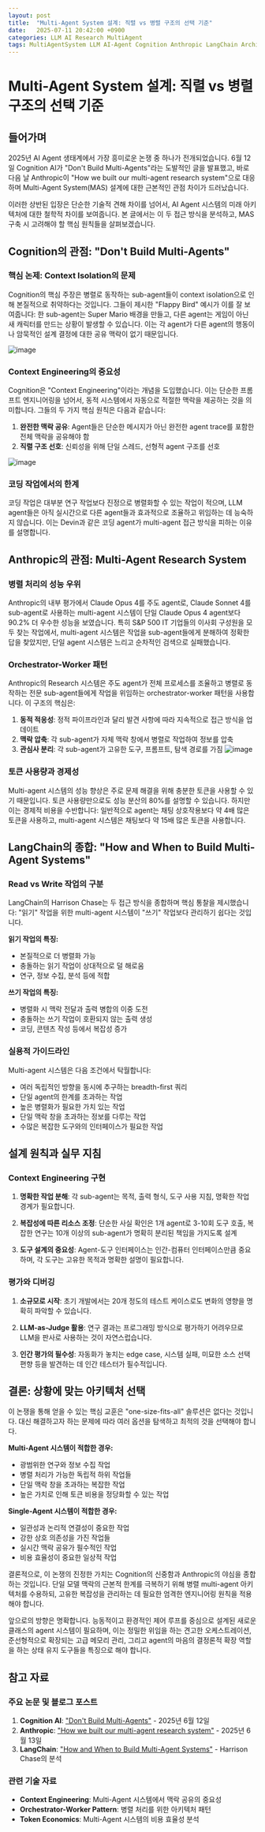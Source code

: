 ```yaml
---
layout: post
title:  "Multi-Agent System 설계: 직렬 vs 병렬 구조의 선택 기준"
date:   2025-07-11 20:42:00 +0900
categories: LLM AI Research MultiAgent
tags: MultiAgentSystem LLM AI-Agent Cognition Anthropic LangChain Architecture
---
```


# Multi-Agent System 설계: 직렬 vs 병렬 구조의 선택 기준

## 들어가며

2025년 AI Agent 생태계에서 가장 흥미로운 논쟁 중 하나가 전개되었습니다. 6월 12일 Cognition AI가 "Don't Build Multi-Agents"라는 도발적인 글을 발표했고, 바로 다음 날 Anthropic이 "How we built our multi-agent research system"으로 대응하며 Multi-Agent System(MAS) 설계에 대한 근본적인 관점 차이가 드러났습니다.

이러한 상반된 입장은 단순한 기술적 견해 차이를 넘어서, AI Agent 시스템의 미래 아키텍처에 대한 철학적 차이를 보여줍니다. 본 글에서는 이 두 접근 방식을 분석하고, MAS 구축 시 고려해야 할 핵심 원칙들을 살펴보겠습니다.

## Cognition의 관점: "Don't Build Multi-Agents"

### 핵심 논제: Context Isolation의 문제

Cognition의 핵심 주장은 병렬로 동작하는 sub-agent들이 context isolation으로 인해 본질적으로 취약하다는 것입니다. 그들이 제시한 "Flappy Bird" 예시가 이를 잘 보여줍니다: 한 sub-agent는 Super Mario 배경을 만들고, 다른 agent는 게임이 아닌 새 캐릭터를 만드는 상황이 발생할 수 있습니다. 이는 각 agent가 다른 agent의 행동이나 암묵적인 설계 결정에 대한 공유 맥락이 없기 때문입니다.

![image](https://cdn.sanity.io/images/2mc9cv2v/production/721e44474051c62156e15b5ffb1a249c996f0607-1404x1228.png)

### Context Engineering의 중요성

Cognition은 "Context Engineering"이라는 개념을 도입했습니다. 이는 단순한 프롬프트 엔지니어링을 넘어서, 동적 시스템에서 자동으로 적절한 맥락을 제공하는 것을 의미합니다. 그들의 두 가지 핵심 원칙은 다음과 같습니다:

1. **완전한 맥락 공유**: Agent들은 단순한 메시지가 아닌 완전한 agent trace를 포함한 전체 맥락을 공유해야 함
2. **직렬 구조 선호**: 신뢰성을 위해 단일 스레드, 선형적 agent 구조를 선호

![image](https://cdn.sanity.io/images/2mc9cv2v/production/836a7407ddf3dfacc0715c0502b4f3ffc7388829-1406x1230.png)

### 코딩 작업에서의 한계

코딩 작업은 대부분 연구 작업보다 진정으로 병렬화할 수 있는 작업이 적으며, LLM agent들은 아직 실시간으로 다른 agent들과 효과적으로 조율하고 위임하는 데 능숙하지 않습니다. 이는 Devin과 같은 코딩 agent가 multi-agent 접근 방식을 피하는 이유를 설명합니다.

## Anthropic의 관점: Multi-Agent Research System

### 병렬 처리의 성능 우위

Anthropic의 내부 평가에서 Claude Opus 4를 주도 agent로, Claude Sonnet 4를 sub-agent로 사용하는 multi-agent 시스템이 단일 Claude Opus 4 agent보다 90.2% 더 우수한 성능을 보였습니다. 특히 S&P 500 IT 기업들의 이사회 구성원을 모두 찾는 작업에서, multi-agent 시스템은 작업을 sub-agent들에게 분해하여 정확한 답을 찾았지만, 단일 agent 시스템은 느리고 순차적인 검색으로 실패했습니다.

### Orchestrator-Worker 패턴

Anthropic의 Research 시스템은 주도 agent가 전체 프로세스를 조율하고 병렬로 동작하는 전문 sub-agent들에게 작업을 위임하는 orchestrator-worker 패턴을 사용합니다. 이 구조의 핵심은:

1. **동적 적응성**: 정적 파이프라인과 달리 발견 사항에 따라 지속적으로 접근 방식을 업데이트
2. **맥락 압축**: 각 sub-agent가 자체 맥락 창에서 병렬로 작업하여 정보를 압축
3. **관심사 분리**: 각 sub-agent가 고유한 도구, 프롬프트, 탐색 경로를 가짐
![image](https://www.anthropic.com/_next/image?url=https%3A%2F%2Fwww-cdn.anthropic.com%2Fimages%2F4zrzovbb%2Fwebsite%2F1198befc0b33726c45692ac40f764022f4de1bf2-4584x2579.png&w=3840&q=75)

### 토큰 사용량과 경제성

Multi-agent 시스템의 성능 향상은 주로 문제 해결을 위해 충분한 토큰을 사용할 수 있기 때문입니다. 토큰 사용량만으로도 성능 분산의 80%를 설명할 수 있습니다. 하지만 이는 경제적 비용을 수반합니다: 일반적으로 agent는 채팅 상호작용보다 약 4배 많은 토큰을 사용하고, multi-agent 시스템은 채팅보다 약 15배 많은 토큰을 사용합니다.

## LangChain의 종합: "How and When to Build Multi-Agent Systems"

### Read vs Write 작업의 구분

LangChain의 Harrison Chase는 두 접근 방식을 종합하며 핵심 통찰을 제시했습니다: "읽기" 작업을 위한 multi-agent 시스템이 "쓰기" 작업보다 관리하기 쉽다는 것입니다.

**읽기 작업의 특징:**
- 본질적으로 더 병렬화 가능
- 충돌하는 읽기 작업이 상대적으로 덜 해로움
- 연구, 정보 수집, 분석 등에 적합

**쓰기 작업의 특징:**
- 병렬화 시 맥락 전달과 출력 병합의 이중 도전
- 충돌하는 쓰기 작업이 호환되지 않는 출력 생성
- 코딩, 콘텐츠 작성 등에서 복잡성 증가

### 실용적 가이드라인

Multi-agent 시스템은 다음 조건에서 탁월합니다:
- 여러 독립적인 방향을 동시에 추구하는 breadth-first 쿼리
- 단일 agent의 한계를 초과하는 작업
- 높은 병렬화가 필요한 가치 있는 작업
- 단일 맥락 창을 초과하는 정보를 다루는 작업
- 수많은 복잡한 도구와의 인터페이스가 필요한 작업

## 설계 원칙과 실무 지침

### Context Engineering 구현

1. **명확한 작업 분해**: 각 sub-agent는 목적, 출력 형식, 도구 사용 지침, 명확한 작업 경계가 필요합니다.

2. **복잡성에 따른 리소스 조정**: 단순한 사실 확인은 1개 agent로 3-10회 도구 호출, 복잡한 연구는 10개 이상의 sub-agent가 명확히 분리된 책임을 가지도록 설계

3. **도구 설계의 중요성**: Agent-도구 인터페이스는 인간-컴퓨터 인터페이스만큼 중요하며, 각 도구는 고유한 목적과 명확한 설명이 필요합니다.

### 평가와 디버깅

1. **소규모로 시작**: 초기 개발에서는 20개 정도의 테스트 케이스로도 변화의 영향을 명확히 파악할 수 있습니다.

2. **LLM-as-Judge 활용**: 연구 결과는 프로그래밍 방식으로 평가하기 어려우므로 LLM을 판사로 사용하는 것이 자연스럽습니다.

3. **인간 평가의 필수성**: 자동화가 놓치는 edge case, 시스템 실패, 미묘한 소스 선택 편향 등을 발견하는 데 인간 테스터가 필수적입니다.

## 결론: 상황에 맞는 아키텍처 선택

이 논쟁을 통해 얻을 수 있는 핵심 교훈은 "one-size-fits-all" 솔루션은 없다는 것입니다. 대신 해결하고자 하는 문제에 따라 여러 옵션을 탐색하고 최적의 것을 선택해야 합니다.

**Multi-Agent 시스템이 적합한 경우:**
- 광범위한 연구와 정보 수집 작업
- 병렬 처리가 가능한 독립적 하위 작업들
- 단일 맥락 창을 초과하는 복잡한 작업
- 높은 가치로 인해 토큰 비용을 정당화할 수 있는 작업

**Single-Agent 시스템이 적합한 경우:**
- 일관성과 논리적 연결성이 중요한 작업
- 강한 상호 의존성을 가진 작업들
- 실시간 맥락 공유가 필수적인 작업
- 비용 효율성이 중요한 일상적 작업

결론적으로, 이 논쟁의 진정한 가치는 Cognition의 신중함과 Anthropic의 야심을 종합하는 것입니다. 단일 모델 맥락의 근본적 한계를 극복하기 위해 병렬 multi-agent 아키텍처를 수용하되, 고유한 복잡성을 관리하는 데 필요한 엄격한 엔지니어링 원칙을 적용해야 합니다.

앞으로의 방향은 명확합니다. 능동적이고 환경적인 제어 루프를 중심으로 설계된 새로운 클래스의 agent 시스템이 필요하며, 이는 정밀한 위임을 하는 견고한 오케스트레이션, 준선형적으로 확장되는 고급 메모리 관리, 그리고 agent의 마음의 결정론적 확장 역할을 하는 상태 유지 도구들을 특징으로 해야 합니다.

## 참고 자료

### 주요 논문 및 블로그 포스트

1. **Cognition AI**: ["Don't Build Multi-Agents"](https://cognition.ai/blog/dont-build-multi-agents#applying-the-principles) - 2025년 6월 12일
2. **Anthropic**: ["How we built our multi-agent research system"](https://www.anthropic.com/engineering/built-multi-agent-research-system) - 2025년 6월 13일  
3. **LangChain**: ["How and When to Build Multi-Agent Systems"](https://blog.langchain.dev/how-and-when-to-build-multi-agent-systems/) - Harrison Chase의 분석

### 관련 기술 자료

- **Context Engineering**: Multi-Agent 시스템에서 맥락 공유의 중요성
- **Orchestrator-Worker Pattern**: 병렬 처리를 위한 아키텍처 패턴
- **Token Economics**: Multi-Agent 시스템의 비용 효율성 분석